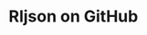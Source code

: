 <!--
@license
Copyright (c) 2025 Rljson

Use of this source code is governed by terms that can be
found in the LICENSE file in the root of this package.
-->

# Rljson on GitHub
